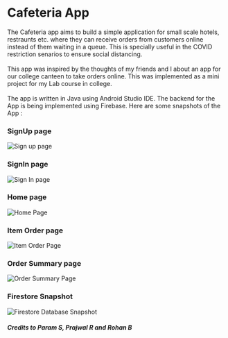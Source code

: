 # Cafeteria App
The Cafeteria app aims to build a simple application for small scale hotels, restraunts etc. where they can receive orders from customers online instead of them waiting in a queue. This is specially useful in the COVID restriction senarios to ensure social distancing. 
<br/><br/>
This app was inspired by the thoughts of my friends and I about an app for our college canteen to take orders online. This was implemented as a mini project for my Lab course in college.
<br/><br/>
The app is written in Java using Android Studio IDE. The backend for the App is being implemented using Firebase.
Here are some snapshots of the App :
### SignUp page
![Sign up page](https://user-images.githubusercontent.com/65915759/184121836-dce0ba2a-4697-47fe-ad97-fda14e4fc84b.png)
### SignIn page
![Sign In page](https://user-images.githubusercontent.com/65915759/184121830-19317a91-64a1-4849-836c-06398cc6c034.png)
### Home page
![Home Page](https://user-images.githubusercontent.com/65915759/184121822-c7c7a4ab-32c1-4f5e-9198-7b6bf7376286.png)
### Item Order page
![Item Order Page](https://user-images.githubusercontent.com/65915759/184121823-6bc77ca7-4617-42d6-a43c-0fdb3d39d24e.png)
### Order Summary page
![Order Summary Page](https://user-images.githubusercontent.com/65915759/184121828-daa81399-d513-431d-81b5-87e8e1ada252.png)
### Firestore Snapshot
![Firestore Database Snapshot](https://user-images.githubusercontent.com/65915759/184121816-dce65140-3dae-497e-b0cb-c52f4960f223.png)
##### Credits to Param S, Prajwal R and Rohan B

